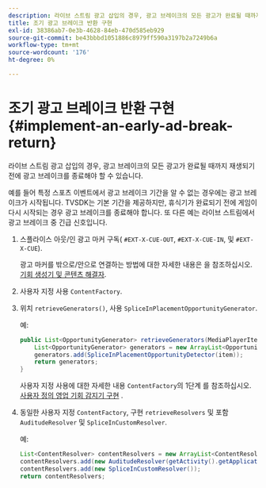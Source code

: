 ```yaml
---
description: 라이브 스트림 광고 삽입의 경우, 광고 브레이크의 모든 광고가 완료될 때까지 재생되기 전에 광고 브레이크를 종료해야 할 수 있습니다.
title: 조기 광고 브레이크 반환 구현
exl-id: 38386ab7-0e3b-4628-84eb-470d585eb929
source-git-commit: be43bbbd1051886c8979ff590a3197b2a7249b6a
workflow-type: tm+mt
source-wordcount: '176'
ht-degree: 0%

---
```


# 조기 광고 브레이크 반환 구현 {#implement-an-early-ad-break-return}

라이브 스트림 광고 삽입의 경우, 광고 브레이크의 모든 광고가 완료될 때까지 재생되기 전에 광고 브레이크를 종료해야 할 수 있습니다.

예를 들어 특정 스포츠 이벤트에서 광고 브레이크 기간을 알 수 없는 경우에는 광고 브레이크가 시작됩니다. TVSDK는 기본 기간을 제공하지만, 휴식기가 완료되기 전에 게임이 다시 시작되는 경우 광고 브레이크를 종료해야 합니다. 또 다른 예는 라이브 스트림에서 광고 브레이크 중 긴급 신호입니다.

1. 스플라이스 아웃/인 광고 마커 구독( `#EXT-X-CUE-OUT`, `#EXT-X-CUE-IN`, 및 `#EXT-X-CUE`).

   광고 마커를 밖으로/안으로 연결하는 방법에 대한 자세한 내용은 을 참조하십시오. [기회 생성기 및 콘텐츠 해결자](../../../tvsdk-1.4-for-android/content-resolver/android-1.4-content-resolver-about.md).
1. 사용자 지정 사용 `ContentFactory`.
1. 위치 `retrieveGenerators()`, 사용 `SpliceInPlacementOpportunityGenerator`.

   예:

   ```java
   public List<OpportunityGenerator> retrieveGenerators(MediaPlayerItem item) { 
       List<OpportunityGenerator> generators = new ArrayList<OpportunityGenerator>(); 
       generators.add(SpliceInPlacementOpportunityDetector(item)); 
       return generators; 
   }
   ```

   사용자 지정 사용에 대한 자세한 내용 `ContentFactory`의 1단계 를 참조하십시오. [사용자 정의 영업 기회 감지기 구현](../../../tvsdk-1.4-for-android/content-resolver/android-1.4-opp-detector-impl.md) .

1. 동일한 사용자 지정 `ContentFactory`, 구현 `retrieveResolvers` 및 포함 `AuditudeResolver` 및 `SpliceInCustomResolver`.

   예:

   ```java
   List<ContentResolver> contentResolvers = new ArrayList<ContentResolver>(); 
   contentResolvers.add(new AuditudeResolver(getActivity().getApplicationContext())); 
   contentResolvers.add(new SpliceInCustomResolver()); 
   return contentResolvers;
   ```
